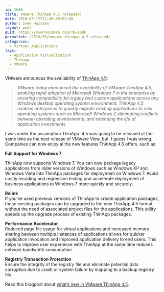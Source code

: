 ```yaml
---
id: 1686
title: VMware ThinApp 4.5 released!
date: 2010-03-17T11:45:09+02:00
author: Sven Huisman
layout: post
guid: https://svenhuisman.com/?p=1686
permalink: /2010/03/vmware-thinapp-4-5-released/
categories:
  - Virtual Applications
tags:
  - Application Virtualization
  - Thinapp
  - VMware
---
```

VMware announces the availability of <a title="ThinApp 4.5" href="https://www.vmware.com/products/thinapp/overview.html" target="_blank">ThinApp 4.5</a>:

> _VMware today announced the availability of VMware ThinApp 4.5, enabling rapid adoption of Microsoft Windows 7 in the enterprise by ensuring compatibility for legacy and custom applications across any Windows desktop operating system environment. ThinApp 4.5 enables enterprises to quickly migrate existing applications to new operating systems such as Microsoft Windows 7, eliminating conflicts between operating environments, and extending the life of application investments._

I was under the assumption ThinApp  4.5 was going to be released at the same time as the next release of VMware View, but  I guess I was wrong. Companies can now enjoy al the new features ThinApp 4.5 offers, such as:

**Full Support for Windows 7<!--more-->**

  
ThinApp now supports Windows 7. You can now package legacy applications from older versions of Windows such as Windows XP and Windows Vista into ThinApp packages for deployment on Windows 7. Avoid costly recoding and regression testing and accelerate deployment of business applications to Windows 7 more quickly and securely.

**Relink**  
If you’ve used previous versions of ThinApp to create application packages, these existing packages can be upgraded to the new ThinApp 4.5 format without the need of associated project files for the applications. This utility speeds up the upgrade process of existing ThinApp packages.

**Performance Accelerator**  
Reduced page file usage for virtual applications and increased memory sharing between multiple instances of applications allows for quicker application invocation and improved application delivery to end users. This helps to improve user experience with ThinApp at the same time reduces network bandwidth consumption.

**Registry Transaction Protection**  
Ensure the integrity of the registry file and eliminate potential data corruption due to crash or system failure by mapping to a backup registry file.

Read this blogpost about <a title="What's new in ThinApp 4.5" href="https://blogs.vmware.com/thinapp/2010/03/vmware-thinapp-45-whats-new.html" target="_blank">what&#8217;s new in VMware ThinApp 4.5</a>.